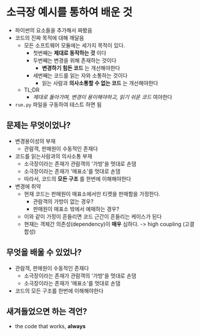 # 소극장 예시를 통하여 배운 것

+ 파이썬의 요소들을 추가해서 짜봤음
+ 코드의 진짜 목적에 대해 깨달음
    + 모든 소프트웨어 모듈에는 세가지 목적이 있다.
        + 첫번째는 __제대로 동작하는 것__ 이다
        + 두번째는 변경을 위해 존재하는 것이다
            + __변경하기 힘든 코드__ 는 개선해야한다
        + 세번째는 코드를 읽는 자와 소통하는 것이다
            + 읽는 사람과 __의사소통할 수 없는 코드__ 는 개선해야한다
    + TL;DR
        + _제대로 돌아가며, 변경이 용이해야하고, 읽기 쉬운 코드_ 여야한다
+ `run.py` 파일을 구동하여 테스트 하면 됨

## 문제는 무엇이었나?

+ 변경용이성의 부재
    + 관람객, 판매원이 수동적인 존재다
+ 코드를 읽는사람과의 의사소통 부재
    + 소극장이라는 존재가 관람객의 '가방'을 멋대로 손댐
    + 소극장이라는 존재가 '매표소'를 멋대로 손댐
    + 따라서, 코드의 __모든 구조__ 를 한번에 이해해야한다
+ 변경에 취약
    + 현재 코드는 판매원이 매표소에서만 티켓을 판매함을 가정한다.
        + 관람객의 가방이 없는 경우?
        + 판매원이 매표소 밖에서 예매하는 경우?
    + 이와 같이 가정이 흔들리면 코드 근간이 흔들리는 케이스가 된다
    + 현재는 객체간 의존성(dependency)이 __매우__ 심하다. -> high coupling (고결합성)

## 무엇을 배울 수 있었나?

+ 관람객, 판매원이 수동적인 존재다
    + 소극장이라는 존재가 관람객의 '가방'을 멋대로 손댐
    + 소극장이라는 존재가 '매표소'를 멋대로 손댐
+ 코드의 모든 구조를 한번에 이해해야한다

## 새겨들었으면 하는 격언?

+ the code that works, __always__

